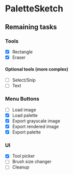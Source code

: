 # PaletteSketch

## Remaining tasks
### Tools
- [x] Rectangle
- [x] Eraser

#### Optional tools (more complex)
- [ ] Select/Snip
- [ ] Text

### Menu Buttons
- [ ] Load image
- [x] Load palette
- [x] Export grayscale image
- [x] Export rendered image
- [x] Export palette

### UI
- [x] Tool picker
- [ ] Brush size changer
- [ ] Cleanup
